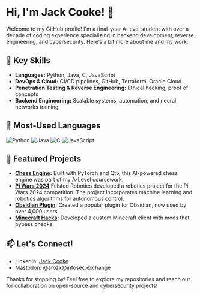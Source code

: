 # Hi, I'm Jack Cooke! 👋

Welcome to my GitHub profile! I'm a final-year A-level student with over a decade of coding experience specializing in backend development, reverse engineering, and cybersecurity. Here’s a bit more about me and my work:

## 🔑 Key Skills
- **Languages:** Python, Java, C, JavaScript
- **DevOps & Cloud:** CI/CD pipelines, GitHub, Terraform, Oracle Cloud
- **Penetration Testing & Reverse Engineering:** Ethical hacking, proof of concepts
- **Backend Engineering:** Scalable systems, automation, and neural networks training

## 🔧 Most-Used Languages
![Python](https://img.shields.io/badge/Python-%2314354C.svg?style=flat&logo=python&logoColor=white)
![Java](https://img.shields.io/badge/Java-%23ED8B00.svg?style=flat&logo=java&logoColor=white)
![C](https://img.shields.io/badge/C-%2300599C.svg?style=flat&logo=c&logoColor=white)
![JavaScript](https://img.shields.io/badge/JavaScript-%23F7DF1E.svg?style=flat&logo=javascript&logoColor=black)

## 🌟 Featured Projects
- **[Chess Engine](https://github.com/arozx/a_level_project):** Built with PyTorch and Qt5, this AI-powered chess engine was part of my A-Level coursework.
- **[Pi Wars 2024](https://github.com/felstedrobotics/piwars2024)** Felsted Robotics developed a robotics project for the Pi Wars 2024 competition. The project incorporates machine learning and robotics algorithms for autonomous control.
- **[Obsidian Plugin](https://github.com/arozx/obsidian_plugin):** Created a popular plugin for Obsidian, now used by over 4,000 users.
- **[Minecraft Hacks](https://github.com/arozx/minecraft_hacks):** Developed a custom Minecraft client with mods that bypass checks.

## 📫 Let's Connect!
- LinkedIn: [Jack Cooke](https://linkedin.com/in/jackecooke)
- Mastodon: [@arozx@infosec.exchange](https://infosec.exchange/@arozx)

Thanks for stopping by! Feel free to explore my repositories and reach out for collaboration on open-source and cybersecurity projects!
